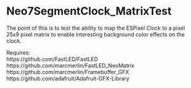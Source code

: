 # Neo7SegmentClock_MatrixTest

The point of this is to test the ability to map the ESPixel Clock to a pixel 25x9 pixel matrix to enable interesting background color effects on the clock.
<p>
Requires:<br>
https://github.com/FastLED/FastLED<br>
https://github.com/marcmerlin/FastLED_NeoMatrix<br>
https://github.com/marcmerlin/Framebuffer_GFX<br>
https://github.com/adafruit/Adafruit-GFX-Library
